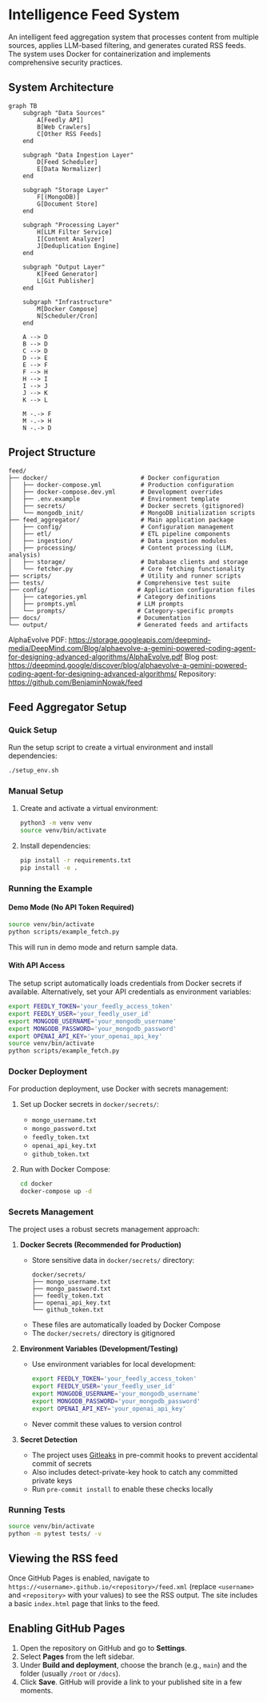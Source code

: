 # Intelligence Feed System

An intelligent feed aggregation system that processes content from multiple sources, applies LLM-based filtering, and generates curated RSS feeds. The system uses Docker for containerization and implements comprehensive security practices.

## System Architecture

```mermaid
graph TB
    subgraph "Data Sources"
        A[Feedly API]
        B[Web Crawlers]
        C[Other RSS Feeds]
    end
    
    subgraph "Data Ingestion Layer"
        D[Feed Scheduler]
        E[Data Normalizer]
    end
    
    subgraph "Storage Layer"
        F[(MongoDB)]
        G[Document Store]
    end
    
    subgraph "Processing Layer"
        H[LLM Filter Service]
        I[Content Analyzer]
        J[Deduplication Engine]
    end
    
    subgraph "Output Layer"
        K[Feed Generator]
        L[Git Publisher]
    end
    
    subgraph "Infrastructure"
        M[Docker Compose]
        N[Scheduler/Cron]
    end
    
    A --> D
    B --> D
    C --> D
    D --> E
    E --> F
    F --> H
    H --> I
    I --> J
    J --> K
    K --> L
    
    M -.-> F
    M -.-> H
    N -.-> D
```

## Project Structure

```
feed/
├── docker/                          # Docker configuration
│   ├── docker-compose.yml           # Production configuration
│   ├── docker-compose.dev.yml       # Development overrides
│   ├── .env.example                 # Environment template
│   ├── secrets/                     # Docker secrets (gitignored)
│   └── mongodb_init/                # MongoDB initialization scripts
├── feed_aggregator/                 # Main application package
│   ├── config/                      # Configuration management
│   ├── etl/                         # ETL pipeline components
│   ├── ingestion/                   # Data ingestion modules
│   ├── processing/                  # Content processing (LLM, analysis)
│   ├── storage/                     # Database clients and storage
│   └── fetcher.py                   # Core fetching functionality
├── scripts/                         # Utility and runner scripts
├── tests/                          # Comprehensive test suite
├── config/                         # Application configuration files
│   ├── categories.yml              # Category definitions
│   ├── prompts.yml                 # LLM prompts
│   └── prompts/                    # Category-specific prompts
├── docs/                           # Documentation
└── output/                         # Generated feeds and artifacts
```

AlphaEvolve PDF: https://storage.googleapis.com/deepmind-media/DeepMind.com/Blog/alphaevolve-a-gemini-powered-coding-agent-for-designing-advanced-algorithms/AlphaEvolve.pdf
Blog post: https://deepmind.google/discover/blog/alphaevolve-a-gemini-powered-coding-agent-for-designing-advanced-algorithms/
Repository: https://github.com/BenjaminNowak/feed

## Feed Aggregator Setup

### Quick Setup

Run the setup script to create a virtual environment and install dependencies:

```bash
./setup_env.sh
```

### Manual Setup

1. Create and activate a virtual environment:
   ```bash
   python3 -m venv venv
   source venv/bin/activate
   ```

2. Install dependencies:
   ```bash
   pip install -r requirements.txt
   pip install -e .
   ```

### Running the Example

#### Demo Mode (No API Token Required)

```bash
source venv/bin/activate
python scripts/example_fetch.py
```

This will run in demo mode and return sample data.

#### With API Access

The setup script automatically loads credentials from Docker secrets if available.
Alternatively, set your API credentials as environment variables:

```bash
export FEEDLY_TOKEN='your_feedly_access_token'
export FEEDLY_USER='your_feedly_user_id'
export MONGODB_USERNAME='your_mongodb_username'
export MONGODB_PASSWORD='your_mongodb_password'
export OPENAI_API_KEY='your_openai_api_key'
source venv/bin/activate
python scripts/example_fetch.py
```

### Docker Deployment

For production deployment, use Docker with secrets management:

1. Set up Docker secrets in `docker/secrets/`:
   - `mongo_username.txt`
   - `mongo_password.txt`
   - `feedly_token.txt`
   - `openai_api_key.txt`
   - `github_token.txt`

2. Run with Docker Compose:
   ```bash
   cd docker
   docker-compose up -d
   ```

### Secrets Management

The project uses a robust secrets management approach:

1. **Docker Secrets (Recommended for Production)**
   - Store sensitive data in `docker/secrets/` directory:
     ```
     docker/secrets/
     ├── mongo_username.txt
     ├── mongo_password.txt
     ├── feedly_token.txt
     ├── openai_api_key.txt
     └── github_token.txt
     ```
   - These files are automatically loaded by Docker Compose
   - The `docker/secrets/` directory is gitignored

2. **Environment Variables (Development/Testing)**
   - Use environment variables for local development:
     ```bash
     export FEEDLY_TOKEN='your_feedly_access_token'
     export FEEDLY_USER='your_feedly_user_id'
     export MONGODB_USERNAME='your_mongodb_username'
     export MONGODB_PASSWORD='your_mongodb_password'
     export OPENAI_API_KEY='your_openai_api_key'
     ```
   - Never commit these values to version control

3. **Secret Detection**
   - The project uses [Gitleaks](https://github.com/gitleaks/gitleaks) in pre-commit hooks to prevent accidental commit of secrets
   - Also includes detect-private-key hook to catch any committed private keys
   - Run `pre-commit install` to enable these checks locally

### Running Tests

```bash
source venv/bin/activate
python -m pytest tests/ -v
```

## Viewing the RSS feed

Once GitHub Pages is enabled, navigate to `https://<username>.github.io/<repository>/feed.xml` (replace `<username>` and `<repository>` with your values) to see the RSS output. The site includes a basic `index.html` page that links to the feed.

## Enabling GitHub Pages

1. Open the repository on GitHub and go to **Settings**.
2. Select **Pages** from the left sidebar.
3. Under **Build and deployment**, choose the branch (e.g., `main`) and the folder (usually `/root` or `/docs`).
4. Click **Save**. GitHub will provide a link to your published site in a few moments.
